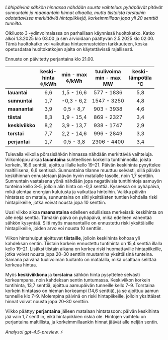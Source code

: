 *Lähipäivinä sähkön hinnassa nähdään suurta vaihtelua: pyhäpäivät pitävät sunnuntain ja maanantain hinnat alhaalla, mutta tiistaista torstaihin odotettavissa merkittäviä hintapiikkejä, korkeimmillaan jopa yli 20 senttiä tunnilta.*

Olkiluoto 3 -ydinvoimalassa on parhaillaan käynnissä huoltokatko. Katko alkoi 1.3.2025 klo 03.00 ja sen arvioidaan päättyvän 2.5.2025 klo 02.00. Tämä huoltokatko voi vaikuttaa hintaennusteiden tarkkuuteen, koska opetusdataa huoltokatkojen ajalta on käytettävissä rajallisesti.

Ennuste on päivitetty perjantaina klo 21.00.

|             | keski-<br>hinta<br>¢/kWh | min - max<br>¢/kWh | tuulivoima<br>min - max<br>MW | keski-<br>lämpötila<br>°C |
|:------------|:------------------------:|:-------------------:|:----------------------------:|:-------------------------:|
| **lauantai**  |           6,6            |     1,5 - 16,6     |         577 - 1836          |            5,8            |
| **sunnuntai** |           1,7            |    -0,3 - 6,2      |        1547 - 3250          |            4,8            |
| **maanantai** |           3,9            |     0,5 - 8,7      |         903 - 3938          |            4,6            |
| **tiistai**   |           8,3            |     1,9 - 15,4     |         869 - 2327          |            3,4            |
| **keskiviikko**|          8,2            |     3,9 - 13,7     |         938 - 1747          |            2,9            |
| **torstai**   |           7,7            |     2,2 - 14,6     |         996 - 2849          |            3,3            |
| **perjantai** |           1,7            |     0,5 - 3,8      |        2306 - 4400          |            3,4            |

Tulevalla viikolla pörssisähkön hinnassa nähdään merkittäviä vaihteluja. Viikonloppu alkaa **lauantaina** suhteellisen korkeilla tuntihinnoilla, joista korkein, 16,6 senttiä, ajoittuu illalle kello 19–21. Päivän keskihinta pysyttelee maltillisena, 6,6 sentissä. Sunnuntaina tilanne muuttuu selvästi, sillä päivän keskihinnan ennustetaan jäävän hyvin matalalle tasolle, noin 1,7 senttiin. Sunnuntain vastaisena yönä nähdään jopa negatiivisia tuntihintoja aamuyön tunteina kello 3–5, jolloin alin hinta on -0,3 senttiä. Kyseessä on pyhäpäivä, mikä alentaa energian kulutusta ja vaikuttaa hintoihin. Vaikka päivän hintataso on matala, sunnuntaina on silti yksittäisten tuntien kohdalla riski hintapiikeille, jotka voivat nousta jopa 10 senttiin.

Uusi viikko alkaa **maanantaina** edelleen edullisissa merkeissä: keskihinta on alle neljä senttiä. Tämäkin päivä on pyhäpäivä, mikä edelleen vähentää sähkön kysyntää. Silti myös maanantaille on ennustettu riski yksittäisille hintapiikeille, joiden arvo voi nousta 10 senttiin.

Viikon hintahuiput ajoittuvat **tiistaille**, jolloin keskihinta kohoaa yli kahdeksan sentin. Tiistain korkein ennustettu tuntihinta on 15,4 senttiä illalla kello 19–21. Lisäksi tiistain aikana on korkea riski huomattaville hintapiikeille, jotka voivat nousta jopa 20–30 senttiin muutamina yksittäisinä tunteina. Samana päivänä tuulivoiman tuotanto on matalalla, mikä osaltaan selittää korkeaa hintaa.

Myös **keskiviikkona** ja **torstaina** sähkön hinta pysyttelee selvästi korkeampana, noin kahdeksan sentin tuntumassa. Keskiviikon korkein tuntihinta, 13,7 senttiä, ajoittuu aamupäivän tunneille kello 7–9. Torstaina korkein hintataso on hieman korkeampi (14,6 senttiä), ja se ajoittuu aamun tunneille klo 7–9. Molempina päivinä on riski hintapiikeille, jolloin yksittäiset hinnat voivat nousta jopa 20–30 senttiin.

Viikko päättyy **perjantaina** jälleen matalaan hintatasoon: päivän keskihinta jää vain 1,7 senttiin, eikä hintapiikkien riskiä ole. Hintojen vaihtelu on perjantaina maltillista, ja korkeimmillaankin hinnat jäävät alle neljän sentin.

*Analysoi gpt-4.5-preview.* ⚡

